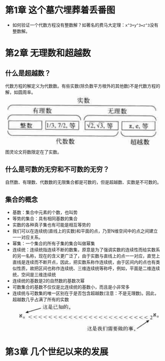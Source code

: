 # 第1章 这个墓穴埋葬着丢番图
* 如何验证一个代数方程没有整数解？如著名的费马大定理：`x^3+y^3=z^3`没有整数解。

# 第2章 无理数和超越数
## 什么是超越数？
代数方程的解定义为代数数。有些实数(除负数平方根外的其他数)不是代数方程的解，如圆周率。
![num](./pictures/num.png)
图灵论文将数限定在了实数。
## 什么是可数的无穷和不可数的无穷？
自然数、有理数、代数数的无限集合都是可数的，但是超越数、实数是不可数的。
## 集合的概念
* 基数：集合中元素的个数，也叫势
* 等势的集合：具有相同基数的集合
* 实数的各种真子集也有可能是相互等势的
* 我们可以在连续统(直线上的实数)和平面的点，乃至N维空间中的点之间建立一一对应关系。
* 幂集：一个集合的所有子集的集合叫做幂集
* 连续统：连续统指连续不断的数集，原意是为了强调实数的连续性而给实数系的另一名称，现在的含义更广泛了，由于实数与直线上的点一一对应，直觉上直线是连续而不断开点，因此，把实数系称作连续统，由于区间内的点也有类似性质，故把区间也称作连续统、三维连续统等称呼，例如，平面是二维连续统，空间是三维连续统
* 连续统的基数是2的自然数的基数次幂
* 可数集合的基数不仅仅是比连续统的基数小，而且是小非常多
* 连续统与可数集的唯一区别在于是否包含超越数(注意：不是无理数)。因此，超越数几乎占满了所有的实数
![research](./pictures/research.png)

# 第3章 几个世纪以来的发展

